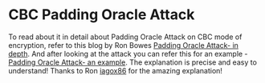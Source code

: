 # CBC Padding Oracle Attack

To read about it in detail about Padding Oracle Attack on CBC mode of encryption, refer to this blog by Ron Bowes [Padding Oracle Attack- in depth](https://blog.skullsecurity.org/2013/padding-oracle-attacks-in-depth). And after looking at the attack you can refer this for an example - [Padding Oracle Attack- an example](https://blog.skullsecurity.org/2013/a-padding-oracle-example). The explanation is precise and easy to understand! Thanks to Ron [iagox86](https://github.com/iagox86) for the amazing explanation!
